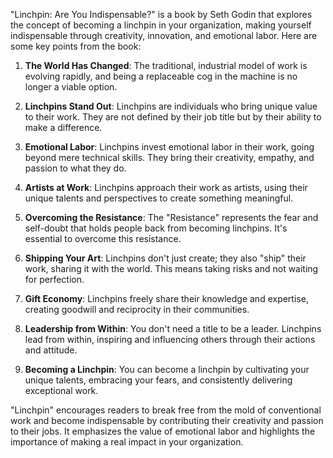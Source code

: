 "Linchpin: Are You Indispensable?" is a book by Seth Godin that explores the concept of becoming a linchpin in your organization, making yourself indispensable through creativity, innovation, and emotional labor. Here are some key points from the book:

1. **The World Has Changed**: The traditional, industrial model of work is evolving rapidly, and being a replaceable cog in the machine is no longer a viable option.

2. **Linchpins Stand Out**: Linchpins are individuals who bring unique value to their work. They are not defined by their job title but by their ability to make a difference.

3. **Emotional Labor**: Linchpins invest emotional labor in their work, going beyond mere technical skills. They bring their creativity, empathy, and passion to what they do.

4. **Artists at Work**: Linchpins approach their work as artists, using their unique talents and perspectives to create something meaningful.

5. **Overcoming the Resistance**: The "Resistance" represents the fear and self-doubt that holds people back from becoming linchpins. It's essential to overcome this resistance.

6. **Shipping Your Art**: Linchpins don't just create; they also "ship" their work, sharing it with the world. This means taking risks and not waiting for perfection.

7. **Gift Economy**: Linchpins freely share their knowledge and expertise, creating goodwill and reciprocity in their communities.

8. **Leadership from Within**: You don't need a title to be a leader. Linchpins lead from within, inspiring and influencing others through their actions and attitude.

11. **Becoming a Linchpin**: You can become a linchpin by cultivating your unique talents, embracing your fears, and consistently delivering exceptional work.

"Linchpin" encourages readers to break free from the mold of conventional work and become indispensable by contributing their creativity and passion to their jobs. It emphasizes the value of emotional labor and highlights the importance of making a real impact in your organization.
